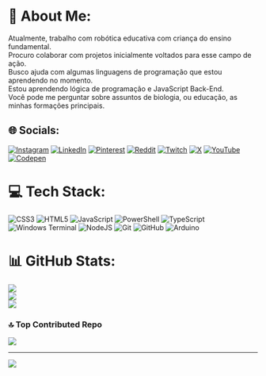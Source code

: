 # 💫 About Me:
Atualmente, trabalho com robótica educativa com criança do ensino fundamental.<br>Procuro colaborar com projetos inicialmente voltados para esse campo de ação.<br>Busco ajuda com algumas linguagens de programação que estou aprendendo no momento.<br>Estou aprendendo lógica de programação e JavaScript Back-End.<br>Você pode me perguntar sobre assuntos de biologia, ou educação, as minhas formações principais.


## 🌐 Socials:
[![Instagram](https://img.shields.io/badge/Instagram-%23E4405F.svg?logo=Instagram&logoColor=white)](https://instagram.com/mendoncadf) [![LinkedIn](https://img.shields.io/badge/LinkedIn-%230077B5.svg?logo=linkedin&logoColor=white)](https://linkedin.com/in/mendoncadf) [![Pinterest](https://img.shields.io/badge/Pinterest-%23E60023.svg?logo=Pinterest&logoColor=white)](https://pinterest.com/mendoncadf) [![Reddit](https://img.shields.io/badge/Reddit-%23FF4500.svg?logo=Reddit&logoColor=white)](https://reddit.com/user/mendoncadf) [![Twitch](https://img.shields.io/badge/Twitch-%239146FF.svg?logo=Twitch&logoColor=white)](https://twitch.tv/mendoncadf) [![X](https://img.shields.io/badge/X-black.svg?logo=X&logoColor=white)](https://x.com/mendoncadf) [![YouTube](https://img.shields.io/badge/YouTube-%23FF0000.svg?logo=YouTube&logoColor=white)](https://youtube.com/@dnamaker) [![Codepen](https://img.shields.io/badge/Codepen-000000?style=for-the-badge&logo=codepen&logoColor=white)](https://codepen.io/mendoncadf) 

# 💻 Tech Stack:
![CSS3](https://img.shields.io/badge/css3-%231572B6.svg?style=for-the-badge&logo=css3&logoColor=white) ![HTML5](https://img.shields.io/badge/html5-%23E34F26.svg?style=for-the-badge&logo=html5&logoColor=white) ![JavaScript](https://img.shields.io/badge/javascript-%23323330.svg?style=for-the-badge&logo=javascript&logoColor=%23F7DF1E) ![PowerShell](https://img.shields.io/badge/PowerShell-%235391FE.svg?style=for-the-badge&logo=powershell&logoColor=white) ![TypeScript](https://img.shields.io/badge/typescript-%23007ACC.svg?style=for-the-badge&logo=typescript&logoColor=white) ![Windows Terminal](https://img.shields.io/badge/Windows%20Terminal-%234D4D4D.svg?style=for-the-badge&logo=windows-terminal&logoColor=white) ![NodeJS](https://img.shields.io/badge/node.js-6DA55F?style=for-the-badge&logo=node.js&logoColor=white) ![Git](https://img.shields.io/badge/git-%23F05033.svg?style=for-the-badge&logo=git&logoColor=white) ![GitHub](https://img.shields.io/badge/github-%23121011.svg?style=for-the-badge&logo=github&logoColor=white) ![Arduino](https://img.shields.io/badge/-Arduino-00979D?style=for-the-badge&logo=Arduino&logoColor=white)
# 📊 GitHub Stats:
![](https://github-readme-stats.vercel.app/api?username=mendoncadf&theme=dark&hide_border=false&include_all_commits=false&count_private=false)<br/>
![](https://github-readme-streak-stats.herokuapp.com/?user=mendoncadf&theme=dark&hide_border=false)<br/>
![](https://github-readme-stats.vercel.app/api/top-langs/?username=mendoncadf&theme=dark&hide_border=false&include_all_commits=false&count_private=false&layout=compact)

### 🔝 Top Contributed Repo
![](https://github-contributor-stats.vercel.app/api?username=mendoncadf&limit=5&theme=dark&combine_all_yearly_contributions=true)

---
[![](https://visitcount.itsvg.in/api?id=mendoncadf&icon=0&color=0)](https://visitcount.itsvg.in)

<!-- Proudly created with GPRM ( https://gprm.itsvg.in ) -->
